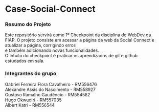 # Case-Social-Connect

### Resumo do Projeto

Este repositório servirá como 1º Checkpoint da disciplina de WebDev da FIAP.
O projeto consiste em acessar a página da web da Social Connect e atualizar a página, corrigindo erros  
e também adicionando novas funcionalidades.  
O intuito do checkpoint é praticar os aprendizados de git e github estudados em sala.

### Integrantes do grupo

Gabriel Ferreira Flora Cavalheiro - RM556476  
Alexandre Assis do Nascimento - RM558927  
Gustavo Ramalho Gaudêncio - RM554582  
Hugo Okwudiri - RM557035  
Albert Katri - RM556544
